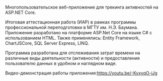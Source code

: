 Многопользовательское веб-приложение для трекинга активностей на ASP.NET Core.

Итоговая аттестационная работа (ИАР) в рамках программы профессиональной переподготовки в МГТУ им. Н.Э. Баумана. Приложение разработано на платформе ASP.Net Core на языке C# с использованием HTML. Также применялись: Entity Framework, ChartJSCore, SQL Server Express, LINQ.

Программа разработана для отслеживания затрат времени на различные виды деятельности (активности) и предоставления пользователю данных в удобном и наглядном виде.

Видео-демонстрация работы приложения:https://youtu.be/-KvxyqO-jJg
